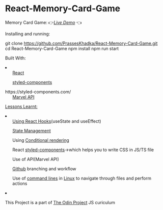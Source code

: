 # React-Memory-Card-Game
Memory Card Game:
 👉<a href='https://prasseskhadka.github.io/React-Memory-Card-Game/'><i>Live Demo</i></a> 👈

Installing and running:

git clone https://github.com/PrassesKhadka/React-Memory-Card-Game.git
cd React-Memory-Card-Game
npm install
npm run start

Built With:
<li>
    <ul><a href='https://react.dev/'>React</a></ul>
    <ul><a href='https://styled-components.com/'>styled-components</a></ul>
    https://styled-components.com/
    <ul><a href='https://developer.marvel.com/'>Marvel API</ul>
</li>

Lessons Learnt:
<li>
    <ul>Using React <a href='https://www.theodinproject.com/lessons/node-path-javascript-hooks'>Hooks</a>(useState and useEffect)</ul>
    <ul><a href='https://www.theodinproject.com/lessons/node-path-javascript-state-and-props'>State Management</a></ul>
    <ul>Using <a href='https://react.dev/learn/conditional-rendering'>Conditional rendering</a></ul>
    <ul>React <a href='https://styled-components.com/'>styled-components</a>->which helps you to write CSS in JS/TS file</ul>
    <ul>Use of API(Marvel API)</ul>
    <ul><a href='https://www.theodinproject.com/lessons/javascript-using-git-in-the-real-world'>Github</a> branching and workflow</ul>
    <ul>Use of <a href='https://www.theodinproject.com/lessons/foundations-command-line-basics'>command lines</a> in <a href='https://www.theodinproject.com/lessons/foundations-installations'>Linux</a> to navigate through files and perform actions</ul>
<li>

This Project is a part of <a href='https://www.theodinproject.com/lessons/node-path-javascript-memory-card'>The Odin Project</a> JS curiculum